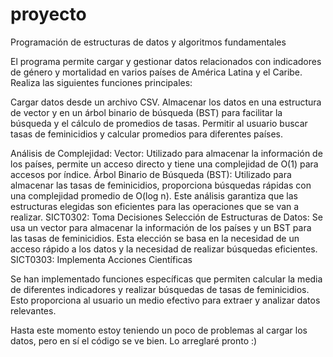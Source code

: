 # proyecto
Programación de estructuras de datos y algoritmos fundamentales

El programa permite cargar y gestionar datos relacionados con indicadores de género y mortalidad en varios países de América Latina y el Caribe. 
Realiza las siguientes funciones principales:

Cargar datos desde un archivo CSV.
Almacenar los datos en una estructura de vector y en un árbol binario de búsqueda (BST) para facilitar la búsqueda y el cálculo de promedios de tasas.
Permitir al usuario buscar tasas de feminicidios y calcular promedios para diferentes países.

Análisis de Complejidad:
Vector: Utilizado para almacenar la información de los países, permite un acceso directo y tiene una complejidad de O(1) para accesos por índice.
Árbol Binario de Búsqueda (BST): Utilizado para almacenar las tasas de feminicidios, proporciona búsquedas rápidas con una complejidad promedio de O(log n). Este análisis garantiza que las estructuras elegidas son eficientes para las operaciones que se van a realizar.
SICT0302: Toma Decisiones
Selección de Estructuras de Datos:
Se usa un vector para almacenar la información de los países y un BST para las tasas de feminicidios. Esta elección se basa en la necesidad de un acceso rápido a los datos y la necesidad de realizar búsquedas eficientes.
SICT0303: Implementa Acciones Científicas

Se han implementado funciones específicas que permiten calcular la media de diferentes indicadores y realizar búsquedas de tasas de feminicidios. Esto proporciona al usuario un medio efectivo para extraer y analizar datos relevantes.

Hasta este momento estoy teniendo un poco de problemas al cargar los datos, pero en sí el código se ve bien. Lo arreglaré pronto :)
